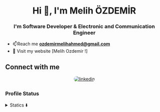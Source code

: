 <h1 align="center">Hi 👋, I'm Melih ÖZDEMİR</h1>
<h3 align="center">I'm Software Developer & Electronic and Communication Engineer</h3>

- 📫Reach me **ozdemirmelihahmed@gmail.com**
- 📱 Visit my website [Melih Ozdemir !]

## Connect with me  
<div align="center">
<a href="https://www.linkedin.com/in/melihozdemir" target="_blank">
<img src=https://img.shields.io/badge/linkedin-%231E77B5.svg?&style=for-the-badge&logo=linkedin&logoColor=white alt=linkedin style="margin-bottom: 5px; border-radius: 8px;" />
</a>
</div> 

### Profile Status
<details>
  <summary>Statics ⬇️</summary>
<div align="center">
<p align="center"> <img src="https://komarev.com/ghpvc/?username=ahmedmelihozdemir&label=Profile%20views&color=B76E79&style=flat" alt="ahmedmelihozdemir" /></p>
</div>
<div align="center">
<p><img align="center" src="https://github-readme-stats.vercel.app/api/top-langs?username=ahmedmelihozdemir&show_icons=true&theme=tokyonight&locale=en&layout=compact" alt="ahmedmelihozdemir" /></p>
<p><img align="center" src="https://github-readme-stats.vercel.app/api?username=ahmedmelihozdemir&show_icons=true&theme=tokyonight&locale=en" alt="ahmedmelihozdemir" /></p>
</div>
</details>
